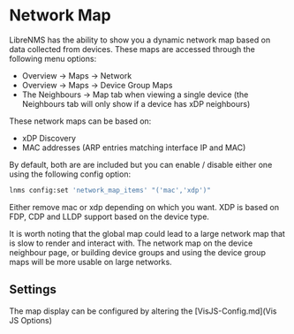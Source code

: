 # Network Map

LibreNMS has the ability to show you a dynamic network map based on
data collected from devices.  These maps are accessed through the
following menu options:

 - Overview -> Maps -> Network
 - Overview -> Maps -> Device Group Maps
 - The Neighbours -> Map tab when viewing a single device
   (the Neighbours tab will only show if a device has xDP neighbours)

These network maps can be based on:

- xDP Discovery
- MAC addresses (ARP entries matching interface IP and MAC)

By default, both are are included but you can enable / disable either
one using the following config option:

```bash
lnms config:set 'network_map_items' "('mac','xdp')"
```

Either remove mac or xdp depending on which you want.
XDP is based on FDP, CDP and LLDP support based on the device type.

It is worth noting that the global map could lead to a large network
map that is slow to render and interact with. The network map on the
device neighbour page, or building device groups and using the device
group maps will be more usable on large networks.

## Settings
The map display can be configured by altering the [VisJS-Config.md](Vis JS Options)
